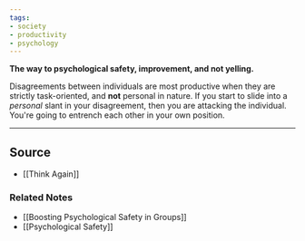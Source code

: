 ```yaml
---
tags:
- society
- productivity
- psychology
---
```

**The way to psychological safety, improvement, and not yelling.**

Disagreements between individuals are most productive when they are strictly task-oriented, and **not** personal in nature. If you start to slide into a *personal* slant in your disagreement, then you are attacking the individual. You're going to entrench each other in your own position.

---

## Source
- [[Think Again]]

### Related Notes
- [[Boosting Psychological Safety in Groups]] 
- [[Psychological Safety]]